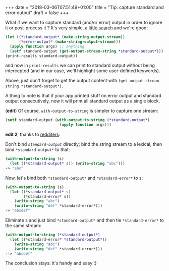 +++
date = "2018-03-06T07:51:49+01:00"
title = "Tip: capture standard and error output"
draft = false
+++


What if we want to capture standard (and/or error) output in order to
ignore it or post-process it ? It's very simple, a
[little search](https://stackoverflow.com/questions/35333715/lisp-capture-stdout-and-stderr-store-it-in-separate-variables)
and we're good:

~~~lisp
(let ((*standard-output* (make-string-output-stream))
      (*error-output* (make-string-output-stream)))
  (apply function args) ;; anything
  (setf standard-output (get-output-stream-string *standard-output*)))
(print-results standard-output))
~~~

and now in `print-results` we can print to standard output without
being intercepted (and in our case, we'll highlight some user-defined
keywords).

Above, just don't forget to get the output content with
`(get-output-stream-string *standard-output*)`.

A thing to note is that if your app printed stuff on error output and
standard output consecutively, now it will print all standard output
as a single block.

(**edit**) Of course, `with-output-to-string` is simpler to capture one stream:

~~~lisp
(setf standard-output (with-output-to-string (*standard-output*)
                        (apply function args)))
~~~

**edit 2**, thanks to [redditers](https://www.reddit.com/r/learnlisp/comments/837i0j/tip_capture_standard_and_error_output/):

Don't bind *`standard-output`* directly; bind the string stream to a
lexical, then bind `*standard-output*` to that:

~~~lisp
(with-output-to-string (s)
  (let ((*standard-output* s)) (write-string "abc")))
-> "abc"
~~~

Now, let's bind both `*standard-output*` and `*standard-error*` to s:

~~~lisp
(with-output-to-string (s)
  (let ((*standard-output* s)
        (*standard-error* s))
    (write-string "abc")
    (write-string "def" *standard-error*)))
-> "abcdef"
~~~

Eliminate s and just bind `*standard-output*` and then tie
`*standard-error*` to the same stream:

~~~lisp
(with-output-to-string (*standard-output*)
  (let ((*standard-error* *standard-output*))
    (write-string "abc")
    (write-string "def" *standard-error*)))
--> "abcdef"
~~~


The conclusion stays: it's handy and easy :)
